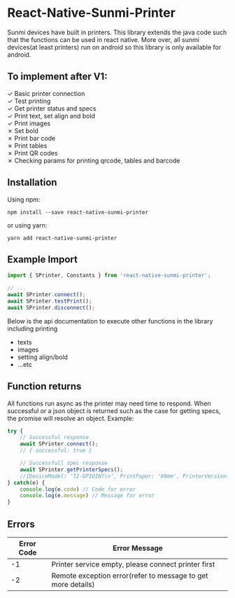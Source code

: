 # React-Native-Sunmi-Printer
Sunmi devices have built in printers. This library extends the java code such that the functions can be used
in react native. More over, all sunmi devices(at least printers) run on android so this library is only
available for android.

## To implement after V1:
&check; Basic printer connection<br />
&check; Test printing<br />
&check; Get printer status and specs<br />
&check; Print text, set align and bold<br />
&check; Print images<br />
&cross; Set bold<br />
&cross; Print bar code<br />
&cross; Print tables<br />
&cross; Print QR codes<br />
&cross; Checking params for printing qrcode, tables and barcode<br />

## Installation
Using npm:
```
npm install --save react-native-sunmi-printer
```
or using yarn:
```
yarn add react-native-sunmi-printer
```

## Example Import
```js
import { SPrinter, Constants } from 'react-native-sunmi-printer';

// ...
await SPrinter.connect();
await SPrinter.testPrint();
await SPrinter.disconnect();
```
Below is the api documentation to execute other functions in the library including printing 
- texts
- images
- setting align/bold
- ...etc

## Function returns
All functions run async as the printer may need time to respond. When successful or a json object is returned
such as the case for getting specs, the promise will resolve an object. Example:
```js
try {
    // Successful response
    await SPrinter.connect();
    // { successful: true }

    // Successfull spec response
    await SPrinter.getPrinterSpecs();
    //{DeviceModel: 'T2-GPIOINT\n', PrintPaper: '80mm', PrinterVersion: '1.05\n', SerialNo: 'XXXXXXXXXXXXXXXXXXXX'}
} catch(e) {
    console.log(e.code) // Code for error
    console.log(e.message) // Message for error
}
```

## Errors
| Error Code | Error Message |
|------------|---------------|
| -1         | Printer service empty, please connect printer first|
| -2         | Remote exception error(refer to message to get more details) |

